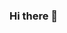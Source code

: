 ### Hi there 👋

<!--
**VarunK1505/VarunK1505** is a ✨ _special_ ✨ repository because its `README.md` (this file) appears on your GitHub profile.

Here are some ideas to get you started:

- 🔭 I’m currently working on Web development |  Machine Learning  |  Tensor Flow
- 🌱 I’m currently learning Computer Science with spec in AI and ML at Vellore Institute of Technology Chennai
- 👯 I’m looking to collaborate on ...
- 🤔 I’m looking for help with ...
- 💬 Ask me about ...
- 📫 How to reach me: Linked.in handle :https://www.linkedin.com/in/varun-kamath-b29873198/
- 😄 Pronouns: ...
- ⚡ Fun fact: ...
-->
